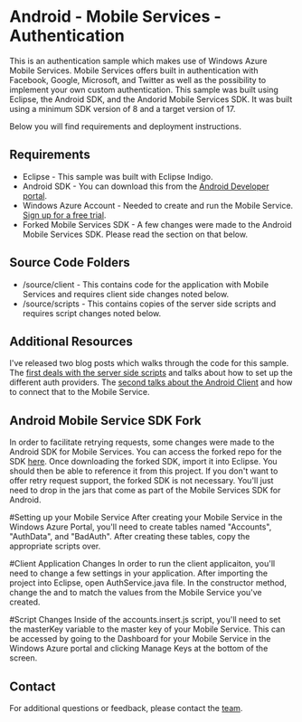 # Android - Mobile Services - Authentication
This is an authentication sample which makes use of Windows Azure Mobile Services.  Mobile Services offers built in authentication with Facebook, Google, Microsoft, and Twitter as well as the possibility to implement your own custom authentication.  This sample was built using Eclipse, the Android SDK, and the Andorid Mobile Services SDK.  It was built using a minimum SDK version of 8 and a target version of 17.  

Below you will find requirements and deployment instructions.

## Requirements
* Eclipse - This sample was built with Eclipse Indigo.
* Android SDK - You can download this from the [Android Developer portal](http://developer.android.com/sdk/index.html).
* Windows Azure Account - Needed to create and run the Mobile Service.  [Sign up for a free trial](https://www.windowsazure.com/en-us/pricing/free-trial/).
* Forked Mobile Services SDK - A few changes were made to the Android Mobile Services SDK.  Please read the section on that below.

## Source Code Folders
* /source/client - This contains code for the application with Mobile Services and requires client side changes noted below.
* /source/scripts - This contains copies of the server side scripts and requires script changes noted below.

## Additional Resources
I've released two blog posts which walks through the code for this sample.  The [first deals with the server side scripts](http://chrisrisner.com/Authentication-with-Windows-Azure-Mobile-Services) and talks about how to set up the different auth providers.  The [second talks about the Android Client](http://chrisrisner.com/Authentication-with-Android-and-Windows-Azure-Mobile-Services) and how to connect that to the Mobile Service.

## Android Mobile Service SDK Fork
In order to facilitate retrying requests, some changes were made to the Android SDK for Mobile Services.  You can access the forked repo for the SDK [here](https://github.com/ChrisRisner/azure-mobile-services/tree/RetrySupport).  Once downloading the forked SDK, import it into Eclipse.  You should then be able to reference it from this project.  If you don't want to offer retry request support, the forked SDK is not necessary.  You'll just need to drop in the jars that come as part of the Mobile Services SDK for Android.

#Setting up your Mobile Service
After creating your Mobile Service in the Windows Azure Portal, you'll need to create tables named "Accounts", "AuthData", and "BadAuth".  After creating these tables, copy the appropriate scripts over.

#Client Application Changes
In order to run the client applicaiton, you'll need to change a few settings in your application.  After importing the project into Eclipse, open AuthService.java file.  In the constructor method, change the <mobileserviceurl> and <applicationkey> to match the values from the Mobile Service you've created.

#Script Changes
Inside of the accounts.insert.js script, you'll need to set the masterKey variable to the master key of your Mobile Service.  This can be accessed by going to the Dashboard for your Mobile Service in the Windows Azure portal and clicking Manage Keys at the bottom of the screen.

## Contact

For additional questions or feedback, please contact the [team](mailto:chrisner@microsoft.com).